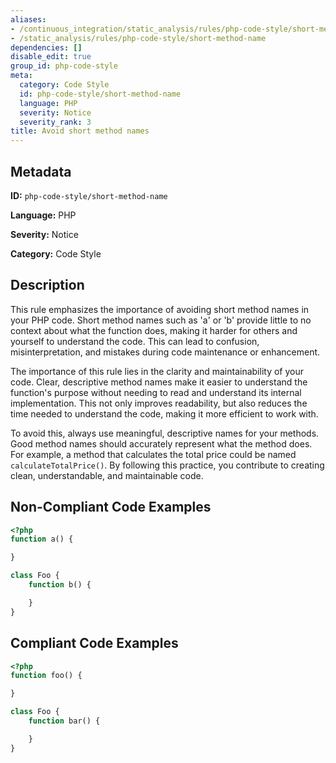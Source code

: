 ```yaml
---
aliases:
- /continuous_integration/static_analysis/rules/php-code-style/short-method-name
- /static_analysis/rules/php-code-style/short-method-name
dependencies: []
disable_edit: true
group_id: php-code-style
meta:
  category: Code Style
  id: php-code-style/short-method-name
  language: PHP
  severity: Notice
  severity_rank: 3
title: Avoid short method names
---
```

<!--  SOURCED FROM https://github.com/DataDog/datadog-static-analyzer-rule-docs -->


## Metadata
**ID:** `php-code-style/short-method-name`

**Language:** PHP

**Severity:** Notice

**Category:** Code Style

## Description
This rule emphasizes the importance of avoiding short method names in your PHP code. Short method names such as 'a' or 'b' provide little to no context about what the function does, making it harder for others and yourself to understand the code. This can lead to confusion, misinterpretation, and mistakes during code maintenance or enhancement.

The importance of this rule lies in the clarity and maintainability of your code. Clear, descriptive method names make it easier to understand the function's purpose without needing to read and understand its internal implementation. This not only improves readability, but also reduces the time needed to understand the code, making it more efficient to work with.

To avoid this, always use meaningful, descriptive names for your methods. Good method names should accurately represent what the method does. For example, a method that calculates the total price could be named `calculateTotalPrice()`. By following this practice, you contribute to creating clean, understandable, and maintainable code.

## Non-Compliant Code Examples
```php
<?php
function a() {

}

class Foo {
    function b() {

    }
}
```

## Compliant Code Examples
```php
<?php
function foo() {

}

class Foo {
    function bar() {

    }
}
```
